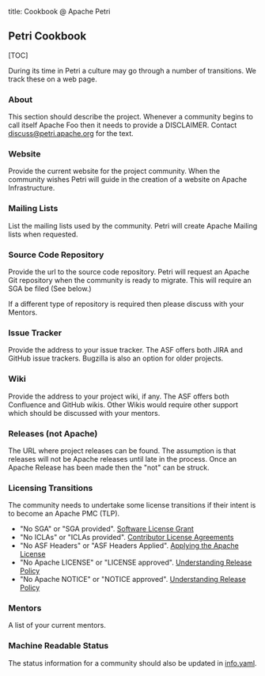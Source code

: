 title: Cookbook @ Apache Petri
<!-- Licensed under ALv2 -->
## Petri Cookbook

[TOC]

During its time in Petri a culture may go through a number of transitions. We track these on a web page.

### About

This section should describe the project.
Whenever a community begins to call itself Apache Foo then it needs to provide a DISCLAIMER. Contact discuss@petri.apache.org for the text.

### Website

Provide the current website for the project community. When the community wishes Petri will guide in the creation of a website on Apache Infrastructure.

### Mailing Lists

List the mailing lists used by the community. Petri will create Apache Mailing lists when requested.

### Source Code Repository

Provide the url to the source code repository. Petri will request an Apache Git repository when the community is ready to migrate.
This will require an SGA be filed (See below.)

If a different type of repository is required then please discuss with your Mentors.

### Issue Tracker

Provide the address to your issue tracker. The ASF offers both JIRA and GitHub issue trackers. Bugzilla is also an option for older projects.

### Wiki

Provide the address to your project wiki, if any. The ASF offers both Confluence and GitHub wikis.
Other Wikis would require other support which should be discussed with your mentors.

### Releases (not Apache)

The URL where project releases can be found. The assumption is that releases will not be Apache releases until late in the process.
Once an Apache Release has been made then the "not" can be struck.

### Licensing Transitions

The community needs to undertake some license transitions if their intent is to become an Apache PMC (TLP).

- "No SGA" or "SGA provided". [Software License Grant](https://www.apache.org/licenses/contributor-agreements.html#grants)
- "No ICLAs" or "ICLAs provided". [Contributor License Agreements](https://www.apache.org/licenses/contributor-agreements.html#clas)
- "No ASF Headers" or "ASF Headers Applied". [Applying the Apache License](https://infra.apache.org/apply-license.html)
- "No Apache LICENSE" or "LICENSE approved". [Understanding Release Policy](http://www.apache.org/legal/release-policy.html)
- "No Apache NOTICE" or "NOTICE approved". [Understanding Release Policy](http://www.apache.org/legal/release-policy.html)

### Mentors

A list of your current mentors.

### Machine Readable Status

The status information for a community should also be updated in
[info.yaml](https://github.com/apache/petri-site/blob/master/info.yaml).
